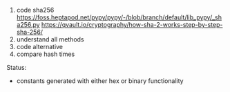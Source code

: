 1. code sha256
 https://foss.heptapod.net/pypy/pypy/-/blob/branch/default/lib_pypy/_sha256.py
 https://qvault.io/cryptography/how-sha-2-works-step-by-step-sha-256/
2. understand all methods
3. code alternative
4. compare hash times


Status:
* constants generated with either hex or binary functionality